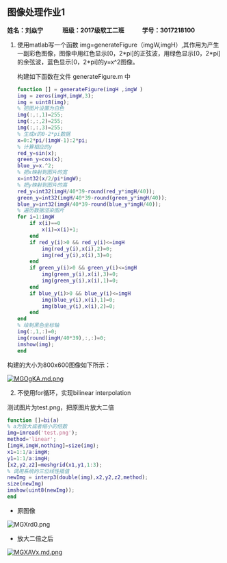 ## 图像处理作业1

**姓名：刘焱宁&emsp;&emsp;&emsp; 班级：2017级软工二班&emsp;&emsp;&emsp;学号：3017218100**

1. 使用matlab写一个函数 img=generateFigure（imgW,imgH）,其作用为产生一副彩色图像，图像中用红色显示[0，2\*pi]的正弦波，用绿色显示[0，2\*pi]的余弦波，蓝色显示[0，2\*pi]的y=x^2图像。

   构建如下函数在文件 generateFigure.m 中

   ```matlab
   function [] = generateFigure(imgH ,imgW )
   img = zeros(imgH,imgW,3);
   img = uint8(img);
   % 把图片设置为白色
   img(:,:,1)=255;
   img(:,:,2)=255;
   img(:,:,3)=255;
   % 生成x的0-2*pi数据
   x=0:2*pi/(imgW-1):2*pi;
   % 计算相应的y
   red_y=sin(x);
   green_y=cos(x);
   blue_y=x.^2;
   % 把x映射到图片的宽
   x=int32(x/2/pi*imgW);
   % 把y映射到图片的高
   red_y=int32(imgH/40*39-round(red_y*imgH/40));
   green_y=int32(imgH/40*39-round(green_y*imgH/40));
   blue_y=int32(imgH/40*39-round(blue_y*imgH/40));
   % 遍历数据渲染图片
   for i=1:imgW
       if x(i)==0
           x(i)=x(i)+1;
       end
       if red_y(i)>0 && red_y(i)<=imgH
           img(red_y(i),x(i),2)=0;
           img(red_y(i),x(i),3)=0;
       end
       if green_y(i)>0 && green_y(i)<=imgH
           img(green_y(i),x(i),3)=0;
           img(green_y(i),x(i),1)=0;
       end
       if blue_y(i)>0 && blue_y(i)<=imgH
           img(blue_y(i),x(i),1)=0;
           img(blue_y(i),x(i),2)=0;
       end
   end
   % 绘制黑色坐标轴
   img(:,1,:)=0;
   img(round(imgH/40*39),:,:)=0;
   imshow(img);
   end
   ```

构建的大小为800x600图像如下所示：

[![MGOgKA.md.png](https://s2.ax1x.com/2019/11/13/MGOgKA.md.png)](https://imgchr.com/i/MGOgKA)

2. 不使用for循环，实现bilinear interpolation

测试图片为test.png，把原图片放大二倍

```matlab
function []=bi(a)
% a为放大或者缩小的倍数
img=imread('test.png');
method='linear';
[imgH,imgW,nothing]=size(img);
x1=1:1/a:imgW;
y1=1:1/a:imgH;
[x2,y2,z2]=meshgrid(x1,y1,1:3);
% 调用系统的三位线性插值
newImg = interp3(double(img),x2,y2,z2,method); 
size(newImg)
imshow(uint8(newImg));
end
```

- 原图像

![MGXrd0.png](https://s2.ax1x.com/2019/11/13/MGXrd0.png)

- 放大二倍之后

[![MGXAVx.md.png](https://s2.ax1x.com/2019/11/13/MGXAVx.md.png)](https://imgchr.com/i/MGXAVx)



